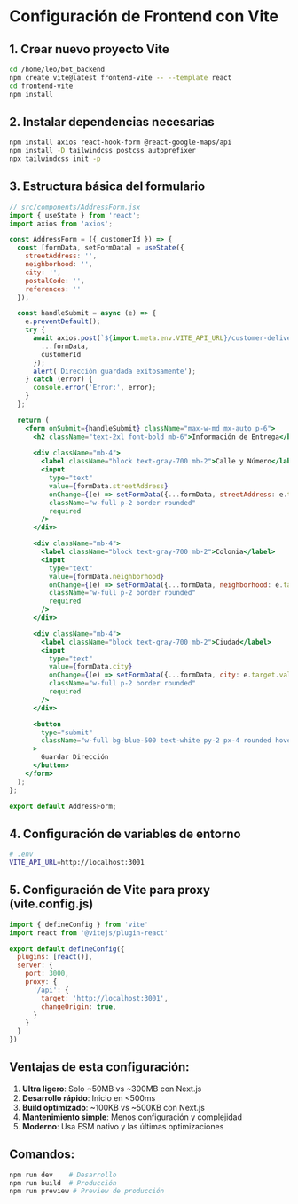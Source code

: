 # Configuración de Frontend con Vite

## 1. Crear nuevo proyecto Vite

```bash
cd /home/leo/bot_backend
npm create vite@latest frontend-vite -- --template react
cd frontend-vite
npm install
```

## 2. Instalar dependencias necesarias

```bash
npm install axios react-hook-form @react-google-maps/api
npm install -D tailwindcss postcss autoprefixer
npx tailwindcss init -p
```

## 3. Estructura básica del formulario

```jsx
// src/components/AddressForm.jsx
import { useState } from 'react';
import axios from 'axios';

const AddressForm = ({ customerId }) => {
  const [formData, setFormData] = useState({
    streetAddress: '',
    neighborhood: '',
    city: '',
    postalCode: '',
    references: ''
  });

  const handleSubmit = async (e) => {
    e.preventDefault();
    try {
      await axios.post(`${import.meta.env.VITE_API_URL}/customer-delivery-info`, {
        ...formData,
        customerId
      });
      alert('Dirección guardada exitosamente');
    } catch (error) {
      console.error('Error:', error);
    }
  };

  return (
    <form onSubmit={handleSubmit} className="max-w-md mx-auto p-6">
      <h2 className="text-2xl font-bold mb-6">Información de Entrega</h2>
      
      <div className="mb-4">
        <label className="block text-gray-700 mb-2">Calle y Número</label>
        <input
          type="text"
          value={formData.streetAddress}
          onChange={(e) => setFormData({...formData, streetAddress: e.target.value})}
          className="w-full p-2 border rounded"
          required
        />
      </div>

      <div className="mb-4">
        <label className="block text-gray-700 mb-2">Colonia</label>
        <input
          type="text"
          value={formData.neighborhood}
          onChange={(e) => setFormData({...formData, neighborhood: e.target.value})}
          className="w-full p-2 border rounded"
          required
        />
      </div>

      <div className="mb-4">
        <label className="block text-gray-700 mb-2">Ciudad</label>
        <input
          type="text"
          value={formData.city}
          onChange={(e) => setFormData({...formData, city: e.target.value})}
          className="w-full p-2 border rounded"
          required
        />
      </div>

      <button
        type="submit"
        className="w-full bg-blue-500 text-white py-2 px-4 rounded hover:bg-blue-600"
      >
        Guardar Dirección
      </button>
    </form>
  );
};

export default AddressForm;
```

## 4. Configuración de variables de entorno

```bash
# .env
VITE_API_URL=http://localhost:3001
```

## 5. Configuración de Vite para proxy (vite.config.js)

```javascript
import { defineConfig } from 'vite'
import react from '@vitejs/plugin-react'

export default defineConfig({
  plugins: [react()],
  server: {
    port: 3000,
    proxy: {
      '/api': {
        target: 'http://localhost:3001',
        changeOrigin: true,
      }
    }
  }
})
```

## Ventajas de esta configuración:

1. **Ultra ligero**: Solo ~50MB vs ~300MB con Next.js
2. **Desarrollo rápido**: Inicio en <500ms
3. **Build optimizado**: ~100KB vs ~500KB con Next.js
4. **Mantenimiento simple**: Menos configuración y complejidad
5. **Moderno**: Usa ESM nativo y las últimas optimizaciones

## Comandos:

```bash
npm run dev    # Desarrollo
npm run build  # Producción
npm run preview # Preview de producción
```